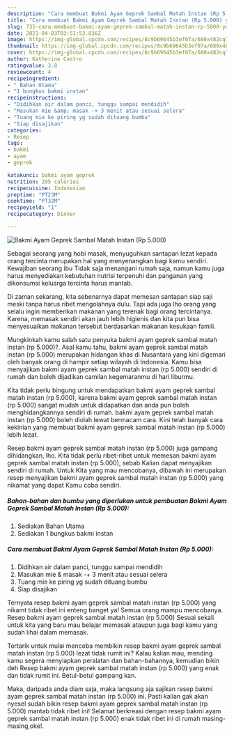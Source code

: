 ```yaml
---
description: "Cara membuat Bakmi Ayam Geprek Sambal Matah Instan (Rp 5.000) yang lezat Untuk Jualan"
title: "Cara membuat Bakmi Ayam Geprek Sambal Matah Instan (Rp 5.000) yang lezat Untuk Jualan"
slug: 735-cara-membuat-bakmi-ayam-geprek-sambal-matah-instan-rp-5000-yang-lezat-untuk-jualan
date: 2021-04-03T03:51:53.836Z
image: https://img-global.cpcdn.com/recipes/8c9b69645b3ef07a/680x482cq70/bakmi-ayam-geprek-sambal-matah-instan-rp-5000-foto-resep-utama.jpg
thumbnail: https://img-global.cpcdn.com/recipes/8c9b69645b3ef07a/680x482cq70/bakmi-ayam-geprek-sambal-matah-instan-rp-5000-foto-resep-utama.jpg
cover: https://img-global.cpcdn.com/recipes/8c9b69645b3ef07a/680x482cq70/bakmi-ayam-geprek-sambal-matah-instan-rp-5000-foto-resep-utama.jpg
author: Katherine Castro
ratingvalue: 3.8
reviewcount: 4
recipeingredient:
- " Bahan Utama"
- "1 bungkus bakmi instan"
recipeinstructions:
- "Didihkan air dalam panci, tunggu sampai mendidih"
- "Masukan mie &amp; masak -+ 3 menit atau sesuai selera"
- "Tuang mie ke piring yg sudah dituang bumbu"
- "Siap disajikan"
categories:
- Resep
tags:
- bakmi
- ayam
- geprek

katakunci: bakmi ayam geprek 
nutrition: 295 calories
recipecuisine: Indonesian
preptime: "PT23M"
cooktime: "PT32M"
recipeyield: "1"
recipecategory: Dinner

---
```



![Bakmi Ayam Geprek Sambal Matah Instan (Rp 5.000)](https://img-global.cpcdn.com/recipes/8c9b69645b3ef07a/680x482cq70/bakmi-ayam-geprek-sambal-matah-instan-rp-5000-foto-resep-utama.jpg)

Sebagai seorang yang hobi masak, menyuguhkan santapan lezat kepada orang tercinta merupakan hal yang menyenangkan bagi kamu sendiri. Kewajiban seorang ibu Tidak saja menangani rumah saja, namun kamu juga harus menyediakan kebutuhan nutrisi terpenuhi dan panganan yang dikonsumsi keluarga tercinta harus mantab.

Di zaman  sekarang, kita sebenarnya dapat memesan santapan siap saji meski tanpa harus ribet mengolahnya dulu. Tapi ada juga lho orang yang selalu ingin memberikan makanan yang terenak bagi orang tercintanya. Karena, memasak sendiri akan jauh lebih higienis dan kita pun bisa menyesuaikan makanan tersebut berdasarkan makanan kesukaan famili. 



Mungkinkah kamu salah satu penyuka bakmi ayam geprek sambal matah instan (rp 5.000)?. Asal kamu tahu, bakmi ayam geprek sambal matah instan (rp 5.000) merupakan hidangan khas di Nusantara yang kini digemari oleh banyak orang di hampir setiap wilayah di Indonesia. Kamu bisa menyajikan bakmi ayam geprek sambal matah instan (rp 5.000) sendiri di rumah dan boleh dijadikan camilan kegemaranmu di hari liburmu.

Kita tidak perlu bingung untuk mendapatkan bakmi ayam geprek sambal matah instan (rp 5.000), karena bakmi ayam geprek sambal matah instan (rp 5.000) sangat mudah untuk didapatkan dan anda pun boleh menghidangkannya sendiri di rumah. bakmi ayam geprek sambal matah instan (rp 5.000) boleh diolah lewat bermacam cara. Kini telah banyak cara kekinian yang membuat bakmi ayam geprek sambal matah instan (rp 5.000) lebih lezat.

Resep bakmi ayam geprek sambal matah instan (rp 5.000) juga gampang dihidangkan, lho. Kita tidak perlu ribet-ribet untuk memesan bakmi ayam geprek sambal matah instan (rp 5.000), sebab Kalian dapat menyajikan sendiri di rumah. Untuk Kita yang mau mencobanya, dibawah ini merupakan resep menyajikan bakmi ayam geprek sambal matah instan (rp 5.000) yang nikamat yang dapat Kamu coba sendiri.

<!--inarticleads1-->

##### Bahan-bahan dan bumbu yang diperlukan untuk pembuatan Bakmi Ayam Geprek Sambal Matah Instan (Rp 5.000):

1. Sediakan  Bahan Utama
1. Sediakan 1 bungkus bakmi instan




<!--inarticleads2-->

##### Cara membuat Bakmi Ayam Geprek Sambal Matah Instan (Rp 5.000):

1. Didihkan air dalam panci, tunggu sampai mendidih
1. Masukan mie &amp; masak -+ 3 menit atau sesuai selera
1. Tuang mie ke piring yg sudah dituang bumbu
1. Siap disajikan




Ternyata resep bakmi ayam geprek sambal matah instan (rp 5.000) yang nikamt tidak ribet ini enteng banget ya! Semua orang mampu mencobanya. Resep bakmi ayam geprek sambal matah instan (rp 5.000) Sesuai sekali untuk kita yang baru mau belajar memasak ataupun juga bagi kamu yang sudah lihai dalam memasak.

Tertarik untuk mulai mencoba membikin resep bakmi ayam geprek sambal matah instan (rp 5.000) lezat tidak rumit ini? Kalau kalian mau, mending kamu segera menyiapkan peralatan dan bahan-bahannya, kemudian bikin deh Resep bakmi ayam geprek sambal matah instan (rp 5.000) yang enak dan tidak rumit ini. Betul-betul gampang kan. 

Maka, daripada anda diam saja, maka langsung aja sajikan resep bakmi ayam geprek sambal matah instan (rp 5.000) ini. Pasti kalian gak akan nyesel sudah bikin resep bakmi ayam geprek sambal matah instan (rp 5.000) mantab tidak ribet ini! Selamat berkreasi dengan resep bakmi ayam geprek sambal matah instan (rp 5.000) enak tidak ribet ini di rumah masing-masing,oke!.

